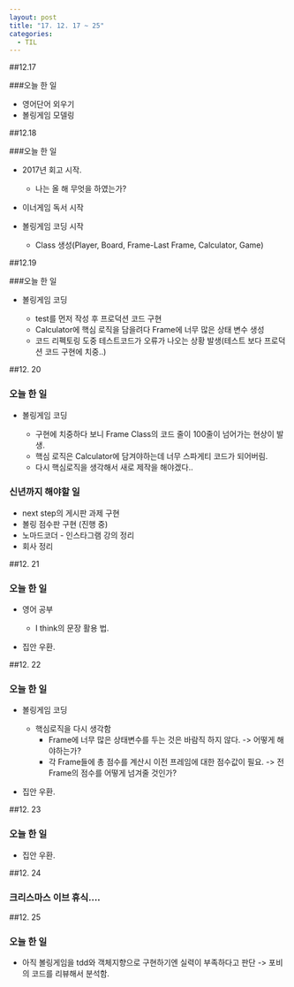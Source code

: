 ```yaml
---
layout: post
title: "17. 12. 17 ~ 25"
categories:
  - TIL
---
```


##12.17

###오늘 한 일

-	영어단어 외우기
-	볼링게임 모델링

##12.18

###오늘 한 일

-	2017년 회고 시작.

	-	나는 올 해 무엇을 하였는가?

-	이너게임 독서 시작

-	볼링게임 코딩 시작

	-	Class 생성(Player, Board, Frame-Last Frame, Calculator, Game)

##12.19

###오늘 한 일

-	볼링게임 코딩

	-	test를 먼저 작성 후 프로덕션 코드 구현
	-	Calculator에 핵심 로직을 담을려다 Frame에 너무 많은 상태 변수 생성
	-	코드 리펙토링 도중 테스트코드가 오류가 나오는 상황 발생(테스트 보다 프로덕션 코드 구현에 치중..)

##12. 20

### 오늘 한 일

-	볼링게임 코딩

	-	구현에 치중하다 보니 Frame Class의 코드 줄이 100줄이 넘어가는 현상이 발생.
	-	핵심 로직은 Calculator에 담겨야하는데 너무 스파게티 코드가 되어버림.
	-	다시 핵심로직을 생각해서 새로 제작을 해야겠다..

### 신년까지 해야할 일

-	next step의 게시판 과제 구현
-	볼링 점수판 구현 (진행 중)
-	노마드코더 - 인스타그램 강의 정리
-	회사 정리

##12. 21

### 오늘 한 일

-	영어 공부

	-	I think의 문장 활용 법.

-	집안 우환.

##12. 22

### 오늘 한 일

-	볼링게임 코딩

	-	핵심로직을 다시 생각함
		-	Frame에 너무 많은 상태변수를 두는 것은 바람직 하지 않다. -> 어떻게 해야하는가?
		-	각 Frame들에 총 점수를 계산시 이전 프레임에 대한 점수값이 필요. -> 전 Frame의 점수를 어떻게 넘겨줄 것인가?

-	집안 우환.

##12. 23

### 오늘 한 일

-	집안 우환.

##12. 24

### 크리스마스 이브 휴식....

##12. 25

### 오늘 한 일

-	아직 볼링게임을 tdd와 객체지향으로 구현하기엔 실력이 부족하다고 판단 -> 포비의 코드를 리뷰해서 분석함.
